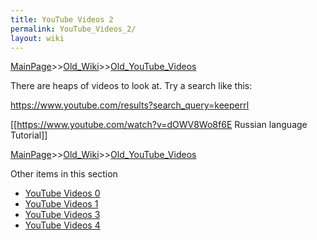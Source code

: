 ```yaml
---
title: YouTube Videos 2
permalink: YouTube_Videos_2/
layout: wiki
---
```


[MainPage](/keeperrl_wiki/ "wikilink")>>[Old_Wiki](/keeperrl_wiki/Old_Wiki "wikilink")>>[Old_YouTube_Videos](/keeperrl_wiki/Old_YouTube_Videos "wikilink")

There are heaps of videos to look at. Try a search like this:

https://www.youtube.com/results?search_query=keeperrl


[[https://www.youtube.com/watch?v=dOWV8Wo8f6E Russian language Tutorial]]

[MainPage](/keeperrl_wiki/ "wikilink")>>[Old_Wiki](/keeperrl_wiki/Old_Wiki "wikilink")>>[Old_YouTube_Videos](/keeperrl_wiki/Old_YouTube_Videos "wikilink")

Other items in this section
-    [YouTube Videos 0](/keeperrl_wiki/YouTube_Videos_0 "wikilink")
-    [YouTube Videos 1](/keeperrl_wiki/YouTube_Videos_1 "wikilink")
-    [YouTube Videos 3](/keeperrl_wiki/YouTube_Videos_3 "wikilink")
-    [YouTube Videos 4](/keeperrl_wiki/YouTube_Videos_4 "wikilink")
